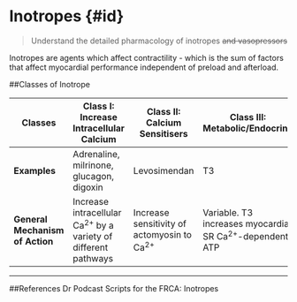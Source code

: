 # Inotropes {#id}
>Understand the detailed pharmacology of inotropes ~~and vasopressors~~

Inotropes are agents which affect contractility - which is the sum of factors that affect myocardial performance independent of preload and afterload.

##Classes of Inotrope

|Classes|Class I: Increase Intracellular Calcium|Class II: Calcium Sensitisers|Class III: Metabolic/Endocrine|
|--|--|--|--|
|**Examples**|Adrenaline, milrinone, glucagon, digoxin|Levosimendan|T3|
|**General Mechanism of Action**|Increase intracellular Ca<sup>2+</sup> by a variety of different pathways|Increase sensitivity of actomyosin to Ca<sup>2+</sup>|Variable. T3 increases myocardial SR Ca<sup>2+</sup>-dependent ATP|


---
##References
Dr Podcast Scripts for the FRCA: Inotropes